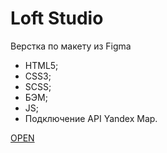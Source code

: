 # Loft Studio

Верстка по макету из Figma

- HTML5;
- CSS3;
- SCSS;
- БЭМ;
- JS;
- Подключение API Yandex Map.

[OPEN](https://callmemaksimg.github.io/LoftStudio)